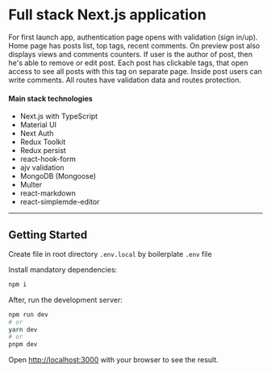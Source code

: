 # Full stack Next.js application

For first launch app, authentication page opens with validation (sign in/up). Home page
has posts list, top tags, recent comments. On preview post also displays views and comments counters. If user is the
author of post, then he's able to
remove or edit post. Each post has clickable tags, that open access to see all posts with
this tag on separate page. Inside post users can write comments. All routes have validation data and routes protection.

#### Main stack technologies

- Next.js with TypeScript
- Material UI
- Next Auth
- Redux Toolkit
- Redux persist
- react-hook-form
- ajv validation
- MongoDB (Mongoose)
- Multer
- react-markdown
- react-simplemde-editor

***

## Getting Started

Create file in root directory `.env.local` by boilerplate `.env` file

Install mandatory dependencies:

```bash
npm i
```

After, run the development server:

```bash
npm run dev
# or
yarn dev
# or
pnpm dev
```

Open [http://localhost:3000](http://localhost:3000) with your browser to see the result.
